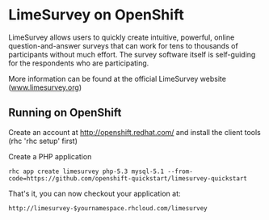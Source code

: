 LimeSurvey on OpenShift
=========================
LimeSurvey allows users to quickly create intuitive, powerful, online question-and-answer surveys that can work for tens to thousands of participants without much effort. The survey software itself is self-guiding for the respondents who are participating. 

More information can be found at the official LimeSurvey website (www.limesurvey.org)

Running on OpenShift
--------------------

Create an account at http://openshift.redhat.com/ and install the client tools (rhc 'rhc setup' first)

Create a PHP application

	rhc app create limesurvey php-5.3 mysql-5.1 --from-code=https://github.com/openshift-quickstart/limesurvey-quickstart


That's it, you can now checkout your application at:

	http://limesurvey-$yournamespace.rhcloud.com/limesurvey


